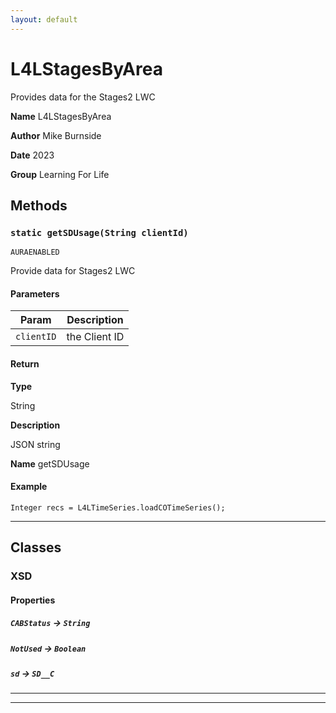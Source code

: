 ```yaml
---
layout: default
---
```


# L4LStagesByArea

Provides data for the Stages2 LWC

**Name** L4LStagesByArea

**Author** Mike Burnside

**Date** 2023

**Group** Learning For Life

## Methods

### `static getSDUsage(String clientId)`

`AURAENABLED`

Provide data for Stages2 LWC

#### Parameters

| Param      | Description   |
| ---------- | ------------- |
| `clientID` | the Client ID |

#### Return

**Type**

String

**Description**

JSON string

**Name** getSDUsage

#### Example

```apex
Integer recs = L4LTimeSeries.loadCOTimeSeries();
```

---

## Classes

### XSD

#### Properties

##### `CABStatus` → `String`

##### `NotUsed` → `Boolean`

##### `sd` → `SD__C`

---

---
